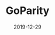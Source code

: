 ---
title: GoParity
date: 2019-12-29
draft: true
type: Work
project start: July 2019
project end: September 2019
thumbnail: /media/projects/upframe/thumbnail.png
role: Contract Frontend Developer
---